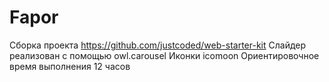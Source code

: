 # Fapor
Сборка проекта https://github.com/justcoded/web-starter-kit
Слайдер реализован с помощью owl.carousel
Иконки icomoon
Ориентировочное время выполнения 12 часов

